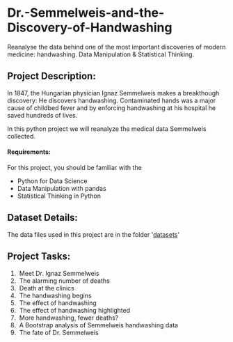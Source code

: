 # Dr.-Semmelweis-and-the-Discovery-of-Handwashing
Reanalyse the data behind one of the most important discoveries of modern medicine: handwashing. Data Manipulation &amp; Statistical Thinking.

## Project Description:
In 1847, the Hungarian physician Ignaz Semmelweis makes a breakthough discovery: He discovers handwashing. Contaminated hands was a major cause of childbed fever and by enforcing handwashing at his hospital he saved hundreds of lives.

In this python project we will reanalyze the medical data Semmelweis collected.

#### Requirements:
For this project, you should be familiar with the 
* Python for Data Science
* Data Manipulation with pandas
* Statistical Thinking in Python

## Dataset Details:
The data files used in this project are in the folder '[datasets]()'

## Project Tasks:

1. &nbsp;Meet Dr. Ignaz Semmelweis
2. &nbsp;The alarming number of deaths
3. &nbsp;Death at the clinics
4. &nbsp;The handwashing begins
5. &nbsp;The effect of handwashing
6. &nbsp;The effect of handwashing highlighted
7. &nbsp;More handwashing, fewer deaths?
8. &nbsp;A Bootstrap analysis of Semmelweis handwashing data
9. &nbsp;The fate of Dr. Semmelweis
